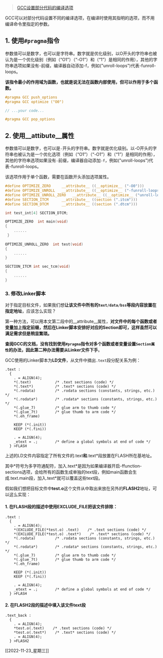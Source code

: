 >  [GCC设置部分代码的编译选项](https://www.cnblogs.com/DF11G/p/14421342.html)

GCC可以对部分代码设置不同的编译选项，在编译时使用其指明的选项，而不用编译命令里指定的参数。

## 1. 使用`#pragma`指令

参数值可以是数字，也可以是字符串。数字就是优化级别，以O开头的字符串也被认为是一个优化级别（例如（“O1”）（“-O1”）和（“1”）是相同的作用），其他的字符串选项如果没有-前缀，编译器自动添加-f，例如("unroll-loops")代表-funroll-loops。

**该指令最小的作用域为函数，也就是说无法在函数内部使用，但可以作用于多个函数。**

```c
#pragma GCC push_options
#pragma GCC optimize ("O0")

// ...your code...

#pragma GCC pop_options
```

## 2.  使用__attibute__属性

参数值可以是数字，也可以是`-`开头的字符串。数字就是优化级别。以-O开头的字符串也被认为是一个优化选项（例如（“O1”）（“-O1”）和（“1”）是相同的作用），其他的字符串选项如果没有`-`前缀，编译器自动添加`-f`，例如("unroll-loops")代表-funroll-loops。

该选项作用于单个函数，需要在函数开头添加选项属性。

```c
#define OPTIMIZE_ZERO     __attribute__ ((__optimize__ ("-O0")))
#define OPTIMIZE_UNROLL   __attribute__ ((__optimize__ ("-funroll-loops")))
#define OPTIMIZE_UNROLL_ZERO   __attribute__ ((__optimize__ ("unroll-loops","O0")))
#define SECTION_ITCM      __attribute__ ((section (".itcm")))
#define SECTION_DTCM      __attribute__ ((section (".dtcm")))

int test_int[4] SECTION_DTCM;

OPTIMIZE_ZERO  int main(void)
{
    ......
 }
 
OPTIMIZE_UNROLL_ZERO  int test(void)
{
    ......
}

SECTION_ITCM int sec_tcm(void)
{
    ......
}
```

### 3. 修改Linker脚本

对于指定目标文件，如果我们想**让该文件中所有的`text/data/bss`等段内容放置在指定地址**，应该怎么实现？

第一种方法，可以用本文第二段中的__attribute__属性，**对文件中的每个函数或者变量加上指定前缀，然后在Linker脚本安排好对应的Section即可，这样虽然可以满足需求但是稍显繁琐。**

**查阅GCC的文档，没有找到使用`#pragma`指令对多个函数或者变量设置`Section属性`的办法，因此第二种办法需要从Linker文件下手**。

GCC使用的Linker脚本为**LD文件**，从文件中摘出`.text`段分配关系为例：
```ld
.text :
  {
    . = ALIGN(4);
    *(.text)           /* .text sections (code) */
    *(.text*)          /* .text* sections (code) */
    *(.rodata)         /* .rodata sections (constants, strings, etc.) */
    *(.rodata*)        /* .rodata* sections (constants, strings, etc.) */
    *(.glue_7)         /* glue arm to thumb code */
    *(.glue_7t)        /* glue thumb to arm code */
    *(.eh_frame)

    KEEP (*(.init))
    KEEP (*(.fini))

    . = ALIGN(4);
    _etext = .;        /* define a global symbols at end of code */
  } >FLASH
```

上述的LD文件内容指定了所有文件的.text**和**.text\*段放置在FLASH所在基地址。

其中\*符号为多字符通配符，加入.text\*是因为如果编译器开启-ffunction-sections选项，会给所有的函数生成单独的text段，例如main函数会生成.text.main段，加入.text\*就可以覆盖这些text段。

假如我们想把目标文件中**test.o**这个文件从中取出来放在另外的**FLASH2**地址，可以这么实现：
#### 1. 在FLASH段的描述中使用**EXCLUDE_FILE**把该文件排除：

```ld
.text :
  {
    . = ALIGN(4);
    *(EXCLUDE_FILE(*test.o) .text)    /* .text sections (code) */
    *(EXCLUDE_FILE(*test.o) .text*)    /* .text* sections (code) */
    *(.rodata)         /* .rodata sections (constants, strings, etc.) */
    *(.rodata*)        /* .rodata* sections (constants, strings, etc.) */
    *(.glue_7)         /* glue arm to thumb code */
    *(.glue_7t)        /* glue thumb to arm code */
    *(.eh_frame)

    KEEP (*(.init))
    KEEP (*(.fini))

    . = ALIGN(4);
    _etext = .;        /* define a global symbols at end of code */
  } >FLASH
```

#### 2. 在**FLASH2段**的描述中填入该文件text段
```ld
.text_back :
  {
    . = ALIGN(4);
    *test.o(.text)    /* .text sections (code) */
    *test.o(.text*)    /* .text* sections (code) */
    . = ALIGN(4);
  } >FLASH2
```



[[2022-11-23_星期三]]
